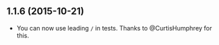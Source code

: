 
## 1.1.6 (2015-10-21)

- You can now use leading `/` in tests. Thanks to @CurtisHumphrey for this.
